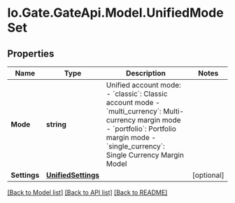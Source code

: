 
# Io.Gate.GateApi.Model.UnifiedModeSet

## Properties

Name | Type | Description | Notes
------------ | ------------- | ------------- | -------------
**Mode** | **string** | Unified account mode:  - &#x60;classic&#x60;: Classic account mode - &#x60;multi_currency&#x60;: Multi-currency margin mode - &#x60;portfolio&#x60;: Portfolio margin mode - &#x60;single_currency&#x60;: Single Currency Margin Model | 
**Settings** | [**UnifiedSettings**](UnifiedSettings.md) |  | [optional] 

[[Back to Model list]](../README.md#documentation-for-models)
[[Back to API list]](../README.md#documentation-for-api-endpoints)
[[Back to README]](../README.md)
